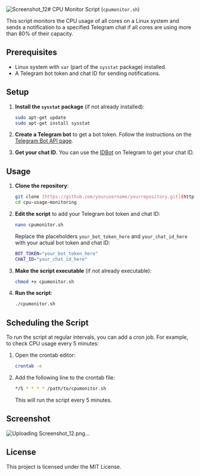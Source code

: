 ![Screenshot_12](https://github.com/user-attachments/assets/506453ce-181a-4a00-a651-391e28e71930)# CPU Monitor Script (`cpumonitor.sh`)

This script monitors the CPU usage of all cores on a Linux system and sends a notification to a specified Telegram chat if all cores are using more than 80% of their capacity.

## Prerequisites

- Linux system with `sar` (part of the `sysstat` package) installed.
- A Telegram bot token and chat ID for sending notifications.

## Setup

1. **Install the `sysstat` package** (if not already installed):

    ```sh
    sudo apt-get update
    sudo apt-get install sysstat
    ```

2. **Create a Telegram bot** to get a bot token. Follow the instructions on the [Telegram Bot API page](https://core.telegram.org/bots).

3. **Get your chat ID**. You can use the [IDBot](https://telegram.me/myidbot) on Telegram to get your chat ID.

## Usage

1. **Clone the repository**:

    ```sh
    git clone [https://github.com/yourusername/yourrepository.git](https://github.com/mughu94/cpu-usage-monitoring.git)
    cd cpu-usage-monitoring
    ```

2. **Edit the script** to add your Telegram bot token and chat ID:

    ```sh
    nano cpumonitor.sh
    ```

    Replace the placeholders `your_bot_token_here` and `your_chat_id_here` with your actual bot token and chat ID:

    ```sh
    BOT_TOKEN="your_bot_token_here"
    CHAT_ID="your_chat_id_here"
    ```

3. **Make the script executable** (if not already executable):

    ```sh
    chmod +x cpumonitor.sh
    ```

4. **Run the script**:

    ```sh
    ./cpumonitor.sh
    ```

## Scheduling the Script

To run the script at regular intervals, you can add a cron job. For example, to check CPU usage every 5 minutes:

1. Open the crontab editor:

    ```sh
    crontab -e
    ```

2. Add the following line to the crontab file:

    ```sh
    */5 * * * * /path/to/cpumonitor.sh
    ```

    This will run the script every 5 minutes.

## Screenshot
![Uploading Screenshot_12.png…]()


## License

This project is licensed under the MIT License.
